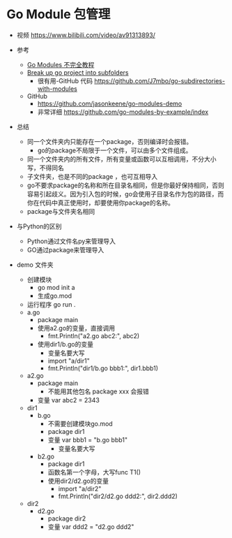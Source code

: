 # Go Module 包管理
- 视频 https://www.bilibili.com/video/av91313893/

- 参考
    - [Go Modules 不完全教程](https://learnku.com/go/t/33859)
    - [Break up go project into subfolders](https://stackoverflow.com/questions/23154898/break-up-go-project-into-subfolders)
        - 很有用-GitHub 代码 https://github.com/J7mbo/go-subdirectories-with-modules
    - GitHub
        - https://github.com/jasonkeene/go-modules-demo
        - 非常详细 https://github.com/go-modules-by-example/index

- 总结
    - 同一个文件夹内只能存在一个package，否则编译时会报错。
        - go的package不局限于一个文件，可以由多个文件组成。
    - 同一个文件夹内的所有文件，所有变量或函数可以互相调用，不分大小写，不得同名
    - 子文件夹，也是不同的package ，也可互相导入
    - go不要求package的名称和所在目录名相同，但是你最好保持相同，否则容易引起歧义。因为引入包的时候，go会使用子目录名作为包的路径，而你在代码中真正使用时，却要使用你package的名称。
    - package与文件夹名相同

- 与Python的区别
    - Python通过文件名py来管理导入
    - GO通过package来管理导入

- demo 文件夹
    - 创建模块
        - go mod init a
        - 生成go.mod
    - 运行程序 go run .
    - a.go
        - package main
        - 使用a2.go的变量，直接调用
            - fmt.Println("a2.go abc2:", abc2)
        - 使用dir1/b.go的变量
            - 变量名要大写
            - import "a/dir1"
            - fmt.Println("dir1/b.go bbb1:", dir1.bbb1)
    - a2.go
        - package main
            - 不能用其他包名 package xxx 会报错
        - 变量 var abc2 = 2343
    - dir1
        - b.go
            - 不需要创建模块go.mod
            - package dir1
            - 变量 var bbb1 = "b.go bbb1"
                - 变量名要大写
        - b2.go
            - package dir1
            - 函数名第一个字母，大写func T1() 
            - 使用dir2/d2.go的变量
                - import "a/dir2"
                - fmt.Println("dir2/d2.go ddd2:", dir2.ddd2)
    - dir2
        - d2.go
            - package dir2
            - 变量 var ddd2 = "d2.go ddd2"